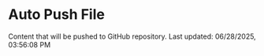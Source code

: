 # Auto Push File

Content that will be pushed to GitHub repository.
Last updated: 06/28/2025, 03:56:08 PM